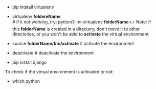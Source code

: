 - pip intstall virtualenv
- virtualenv **foldereName** </br> # if it not working, try: python3 -m virtualenv **folderName**
👉 Note: if this **folderName** is created in a directory, don't move it to other directories, or you won't be able to **activate** the virtual environment

- source **folderName/bin/activate** # activate the environment
- deactivate # deactivate the environment
- pip install django

To check if the virtual environment is activated or not:
- which python
